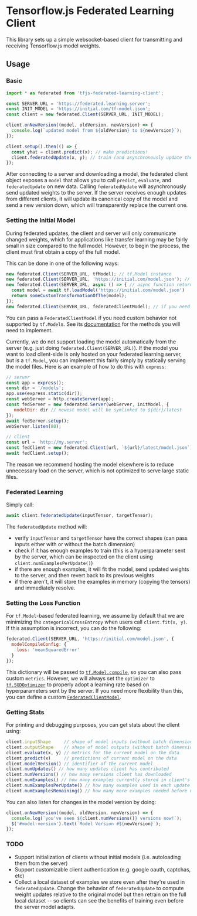 # Tensorflow.js Federated Learning Client

This library sets up a simple websocket-based client for transmitting and receiving
Tensorflow.js model weights.

## Usage

### Basic

```js
import * as federated from 'tfjs-federated-learning-client';

const SERVER_URL = 'https://federated.learning.server';
const INIT_MODEL = 'https://initial.com/tf-model.json';
const client = new federated.Client(SERVER_URL, INIT_MODEL);

client.onNewVersion((model, oldVersion, newVersion) => {
  console.log(`updated model from ${oldVersion} to ${newVersion}`);
});

client.setup().then(() => {
  const yhat = client.predict(x); // make predictions!
  client.federatedUpdate(x, y); // train (and asynchronously update the server)!
});
```

After connecting to a server and downloading a model, the federated client
object exposes a `model` that allows you to call `predict`, `evaluate`, and
`federatedUpdate` on new data. Calling `federatedUpdate` will asynchronously
send updated weights to the server. If the server receives enough updates
from different clients, it will update its canonical copy of the model and
send a new version down, which will transparently replace the current one.

### Setting the Initial Model

During federated updates, the client and server will only communicate
changed weights, which for applications like transfer learning may be fairly
small in size compared to the full model. However, to begin the process, the
client must first obtain a copy of the full model.

This can be done in one of the following ways:

```js
new federated.Client(SERVER_URL, tfModel); // tf.Model instance
new federated.Client(SERVER_URL, 'https://initial.com/model.json'); // url pointing to one
new federated.Client(SERVER_URL, async () => { // async function returning one
  const model = await tf.loadModel('https://initial.com/model.json')
  return someCustomTransformationOfThe(model);
});
new federated.Client(SERVER_URL, federatedClientModel); // if you need custom behavior
```

You can pass a `FederatedClientModel` if you need custom behavior not supported by `tf.Model`s. See its [documentation](./models.ts) for the methods you will need to implement.

Currently, we do not support loading the model automatically from the server (e.g. just doing `federated.Client(SERVER_URL)`). If the model you want to load client-side is only hosted on your federated learning server, but is a `tf.Model`, you can implement this fairly simply by statically serving the model files. Here is an example of how to do this with `express`:

```js
// server
const app = express();
const dir = '/models';
app.use(express.static(dir));
const webServer = http.createServer(app);
const fedServer = new federated.Server(webServer, initModel, {
   modelDir: dir // newest model will be symlinked to ${dir}/latest
});
await fedServer.setup();
webServer.listen(80);

// client
const url = 'http://my.server';
const fedClient = new federated.Client(url, `${url}/latest/model.json`);
await fedClient.setup();
```

The reason we recommend hosting the model elsewhere is to reduce unnecessary load on the server, which is not optimized to serve large static files.

### Federated Learning

Simply call:

```js
await client.federatedUpdate(inputTensor, targetTensor);
```

The `federatedUpdate` method will:
- verify `inputTensor` and `targetTensor` have the correct shapes (can pass inputs either with or without the batch dimension)
- check if it has enough examples to train (this is a hyperparameter sent by the server, which can be inspected on the client using `client.numExamplesPerUpdate()`)
- if there are enough examples, it will fit the model, send updated weights to the server, and then revert back to its previous weights
- if there aren't, it will store the examples in memory (copying the tensors) and immediately resolve.

### Setting the Loss Function

For `tf.Model`-based federated learning, we assume by default that we are minimizing
the `categoricalCrossEntropy` when users call `client.fit(x, y)`. If this assumption is incorrect, you can do the following:

```js
federated.Client(SERVER_URL, 'https://initial.com/model.json', {
  modelCompileConfig: {
    loss: 'meanSquaredError'
  }
});
```

This dictionary will be passed to [`tf.Model.compile`](https://js.tensorflow.org/api/latest/#tf.Model.compile), so you can also pass custom `metrics`.
However, we will always set the `optimizer` to [`tf.SGDOptimizer`](https://js.tensorflow.org/api/latest/#train.sgd) to properly adopt a learning rate based on hyperparameters sent by the server. If you need more flexibility than this, you can define
a custom [`FederatedClientModel`](./models.ts).

### Getting Stats

For printing and debugging purposes, you can get stats about the client using:
```js
client.inputShape     // shape of model inputs (without batch dimension)
client.outputShape    // shape of model outputs (without batch dimension)
client.evaluate(x, y) // metrics for the current model on the data
client.predict(x)     // predictions of current model on the data
client.modelVersion() // identifier of the current model
client.numUpdates() // how many updates client has contributed
client.numVersions() // how many versions client has downloaded
client.numExamples() // how many examples currently stored in client's buffer
client.numExamplesPerUpdate() // how many examples used in each update
client.numExamplesRemaining() // how many more examples needed before updating
```

You can also listen for changes in the model version by doing:
```js
client.onNewVersion((model, oldVersion, newVersion) => {
  console.log(`you've seen ${client.numVersions()} versions now!`);
  $('#model-version').text(`Model Version #${newVersion}`);
});
```

### TODO

- Support initialization of clients without initial models (i.e. autoloading them from the server)
- Support customizable client authentication (e.g. google oauth, captchas, etc)
- Collect a local dataset of examples we store even after they're used in `federatedUpdate`. Change the behavior of `federatedUpdate` to compute weight updates relative to the original model but then retrain on the full local dataset -- so clients can see the benefits of training even before the server model adapts.
